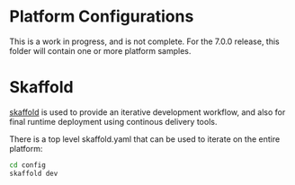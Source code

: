 # Platform Configurations

This is a work in progress, and is not complete. For the 7.0.0 release, this folder will contain one or more platform samples.


# Skaffold 

[skaffold](https://skaffold-latest.firebaseapp.com/) is used to provide an iterative development workflow, and also for final runtime deployment using continous delivery tools.

There is a top level skaffold.yaml that can be used to iterate on the entire platform:

```bash
cd config
skaffold dev
```

